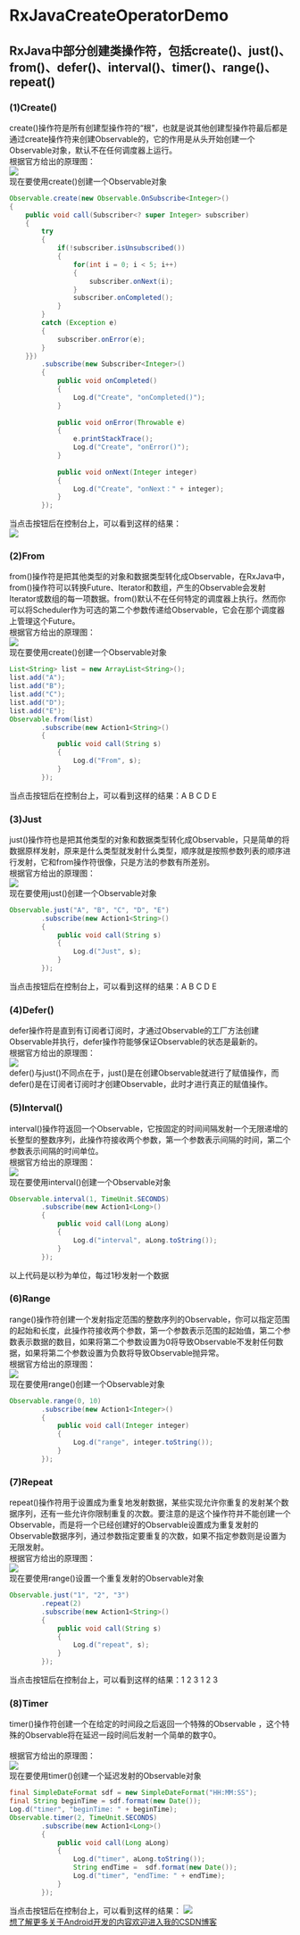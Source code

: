# RxJavaCreateOperatorDemo
## RxJava中部分创建类操作符，包括create()、just()、from()、defer()、interval()、timer()、range()、repeat()
### (1)Create()
create()操作符是所有创建型操作符的“根”，也就是说其他创建型操作符最后都是通过create操作符来创建Observable的，它的作用是从头开始创建一个Observable对象，默认不在任何调度器上运行。<br>
根据官方给出的原理图：<br>
![](https://github.com/ChuPeng1013/RxJavaCreateOperatorDemo/raw/master/material/create.png)<br>
现在要使用create()创建一个Observable对象<br>
```Java
Observable.create(new Observable.OnSubscribe<Integer>()  
{  
    public void call(Subscriber<? super Integer> subscriber)  
    {  
        try  
        {  
            if(!subscriber.isUnsubscribed())  
            {  
                for(int i = 0; i < 5; i++)  
                {  
                    subscriber.onNext(i);  
                }  
                subscriber.onCompleted();  
            }  
        }  
        catch (Exception e)  
        {  
            subscriber.onError(e);  
        }  
    }})  
        .subscribe(new Subscriber<Integer>()  
        {  
            public void onCompleted()  
            {  
                Log.d("Create", "onCompleted()");  
            }  
  
            public void onError(Throwable e)  
            {  
                e.printStackTrace();  
                Log.d("Create", "onError()");  
            }  
  
            public void onNext(Integer integer)  
            {  
                Log.d("Create", "onNext：" + integer);  
            }  
        });
```
当点击按钮后在控制台上，可以看到这样的结果：<br>
![](https://github.com/ChuPeng1013/RxJavaCreateOperatorDemo/raw/master/material/createResult.png)<br>
### (2)From
from()操作符是把其他类型的对象和数据类型转化成Observable，在RxJava中，from()操作符可以转换Future、Iterator和数组，产生的Observable会发射Iterator或数组的每一项数据。from()默认不在任何特定的调度器上执行。然而你可以将Scheduler作为可选的第二个参数传递给Observable，它会在那个调度器上管理这个Future。<br>
根据官方给出的原理图：<br>
![](https://github.com/ChuPeng1013/RxJavaCreateOperatorDemo/raw/master/material/from.png)<br>
现在要使用create()创建一个Observable对象<br>
```Java
List<String> list = new ArrayList<String>();  
list.add("A");  
list.add("B");  
list.add("C");  
list.add("D");  
list.add("E");  
Observable.from(list)  
        .subscribe(new Action1<String>()  
        {  
            public void call(String s)  
            {  
                Log.d("From", s);  
            }  
        });
```
当点击按钮后在控制台上，可以看到这样的结果：A B C D E<br>
### (3)Just
just()操作符也是把其他类型的对象和数据类型转化成Observable，只是简单的将数据原样发射，原来是什么类型就发射什么类型，顺序就是按照参数列表的顺序进行发射，它和from操作符很像，只是方法的参数有所差别。<br>
根据官方给出的原理图：<br>
![](https://github.com/ChuPeng1013/RxJavaCreateOperatorDemo/raw/master/material/just.png)<br>
现在要使用just()创建一个Observable对象<br>
```Java
Observable.just("A", "B", "C", "D", "E")  
        .subscribe(new Action1<String>()  
        {  
            public void call(String s)  
            {  
                Log.d("Just", s);      
            }  
        });
```
当点击按钮后在控制台上，可以看到这样的结果：A B C D E<br>
### (4)Defer()
defer操作符是直到有订阅者订阅时，才通过Observable的工厂方法创建Observable并执行，defer操作符能够保证Observable的状态是最新的。<br>
根据官方给出的原理图：<br>
![](https://github.com/ChuPeng1013/RxJavaCreateOperatorDemo/raw/master/material/defer.png)<br>
defer()与just()不同点在于，just()是在创建Observable就进行了赋值操作，而defer()是在订阅者订阅时才创建Observable，此时才进行真正的赋值操作。<br>
### (5)Interval()
interval()操作符返回一个Observable，它按固定的时间间隔发射一个无限递增的长整型的整数序列，此操作符接收两个参数，第一个参数表示间隔的时间，第二个参数表示间隔的时间单位。<br>
根据官方给出的原理图：<br>
![](https://github.com/ChuPeng1013/RxJavaCreateOperatorDemo/raw/master/material/interval.png)<br>
现在要使用interval()创建一个Observable对象<br>
```Java
Observable.interval(1, TimeUnit.SECONDS)  
        .subscribe(new Action1<Long>()  
        {  
            public void call(Long aLong)  
            {  
                Log.d("interval", aLong.toString());  
            }  
        });
```
以上代码是以秒为单位，每过1秒发射一个数据
### (6)Range
range()操作符创建一个发射指定范围的整数序列的Observable，你可以指定范围的起始和长度，此操作符接收两个参数，第一个参数表示范围的起始值，第二个参数表示数据的数目，如果将第二个参数设置为0将导致Observable不发射任何数据，如果将第二个参数设置为负数将导致Observable抛异常。<br>
根据官方给出的原理图：<br>
![](https://github.com/ChuPeng1013/RxJavaCreateOperatorDemo/raw/master/material/range.png)<br>
现在要使用range()创建一个Observable对象<br>
```Java
Observable.range(0, 10)  
        .subscribe(new Action1<Integer>()  
        {  
            public void call(Integer integer)  
            {  
                Log.d("range", integer.toString());  
            }  
        });
```
### (7)Repeat
repeat()操作符用于设置成为重复地发射数据，某些实现允许你重复的发射某个数据序列，还有一些允许你限制重复的次数。要注意的是这个操作符并不能创建一个Observable，而是将一个已经创建好的Observable设置成为重复发射的Observable数据序列，通过参数指定要重复的次数，如果不指定参数则是设置为无限发射。<br>
根据官方给出的原理图：<br>
![](https://github.com/ChuPeng1013/RxJavaCreateOperatorDemo/raw/master/material/repeat.png)<br>
现在要使用range()设置一个重复发射的Observable对象<br>
```Java
Observable.just("1", "2", "3")  
        .repeat(2)  
        .subscribe(new Action1<String>()  
        {  
            public void call(String s)  
            {  
                Log.d("repeat", s);  
            }  
        });
```
当点击按钮后在控制台上，可以看到这样的结果：1 2 3 1 2 3<br>
### (8)Timer
timer()操作符创建一个在给定的时间段之后返回一个特殊的Observable ，这个特殊的Observable将在延迟一段时间后发射一个简单的数字0。<br>     
根据官方给出的原理图：<br>
![](https://github.com/ChuPeng1013/RxJavaCreateOperatorDemo/raw/master/material/timer.png)<br>
现在要使用timer()创建一个延迟发射的Observable对象<br>
```Java
final SimpleDateFormat sdf = new SimpleDateFormat("HH:MM:SS");  
final String beginTime = sdf.format(new Date());  
Log.d("timer", "beginTime: " + beginTime);  
Observable.timer(2, TimeUnit.SECONDS)  
        .subscribe(new Action1<Long>()  
        {  
            public void call(Long aLong)  
            {  
                Log.d("timer", aLong.toString());  
                String endTime =  sdf.format(new Date());  
                Log.d("timer", "endTime: " + endTime);  
            }  
        }); 
```
当点击按钮后在控制台上，可以看到这样的结果：
![](https://github.com/ChuPeng1013/RxJavaCreateOperatorDemo/raw/master/material/timerResult.png)<br>
[想了解更多关于Android开发的内容欢迎进入我的CSDN博客](http://blog.csdn.net/zackchu)
        
        
        
        
        
        
        
        
        
        
        
        
        
        
        
        
